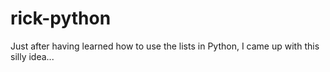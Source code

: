 # rick-python
Just after having learned how to use the lists in Python, I came up with this silly idea...
